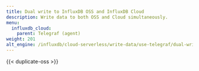 ```yaml
---
title: Dual write to InfluxDB OSS and InfluxDB Cloud
description: Write data to both OSS and Cloud simultaneously.
menu:
  influxdb_cloud:
    parent: Telegraf (agent)
weight: 201
alt_engine: /influxdb/cloud-serverless/write-data/use-telegraf/dual-write/
---
```


{{< duplicate-oss >}}
